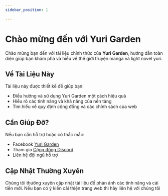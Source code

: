 ```yaml
---
sidebar_position: 1

---
```


# Chào mừng đến với Yuri Garden

Chào mừng bạn đến với tài liệu chính thức của **Yuri Garden**, hướng dẫn toàn diện giúp bạn khám phá và hiểu về thế giới truyện manga và light novel yuri.

## Về Tài Liệu Này

Tài liệu này được thiết kế để giúp bạn:

- Điều hướng và sử dụng Yuri Garden một cách hiệu quả
- Hiểu rõ các tính năng và khả năng của nền tảng
- Tìm hiểu về quy định cộng đồng và các chính sách của web


## Cần Giúp Đỡ?

Nếu bạn cần hỗ trợ hoặc có thắc mắc:

- Facebook [Yuri Garden](https://www.facebook.com/yurigarden.page)
- Tham gia [Cộng đồng Discord](https://discord.gg/g7QJGhfKu2)
- Liên hệ đội ngũ hỗ trợ

## Cập Nhật Thường Xuyên

Chúng tôi thường xuyên cập nhật tài liệu để phản ánh các tính năng và cải tiến mới. Nếu bạn có ý kiến cải thiện trang web thì hãy liên hệ với chúng tôi

